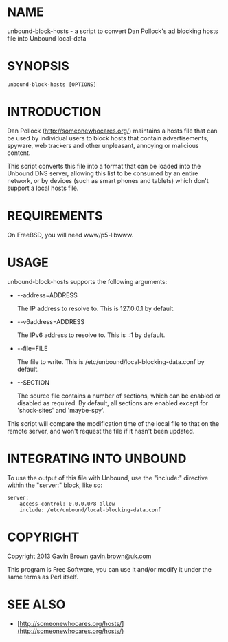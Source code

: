 # NAME

unbound-block-hosts - a script to convert Dan Pollock's ad blocking hosts file
into Unbound local-data

# SYNOPSIS

    unbound-block-hosts [OPTIONS]

# INTRODUCTION

Dan Pollock (http://someonewhocares.org/) maintains a hosts file that can be
used by individual users to block hosts that contain advertisements, spyware,
web trackers and other unpleasant, annoying or malicious content.

This script converts this file into a format that can be loaded into the Unbound
DNS server, allowing this list to be consumed by an entire network, or by
devices (such as smart phones and tablets) which don't support a local hosts
file.

# REQUIREMENTS

On FreeBSD, you will need www/p5-libwww.

# USAGE

unbound-block-hosts supports the following arguments:

- \--address=ADDRESS

    The IP address to resolve to. This is 127.0.0.1 by default.

- \--v6address=ADDRESS

    The IPv6 address to resolve to. This is ::1 by default.

- \--file=FILE

    The file to write. This is /etc/unbound/local-blocking-data.conf by default.

- \--SECTION

    The source file contains a number of sections, which can be enabled or disabled
    as required. By default, all sections are enabled except for 'shock-sites' and
    'maybe-spy'.

This script will compare the modification time of the local file to that on the
remote server, and won't request the file if it hasn't been updated.

# INTEGRATING INTO UNBOUND

To use the output of this file with Unbound, use the "include:" directive within
the "server:" block, like so:

	server:
		access-control: 0.0.0.0/8 allow
		include: /etc/unbound/local-blocking-data.conf

# COPYRIGHT

Copyright 2013 Gavin Brown <gavin.brown@uk.com>

This program is Free Software, you can use it and/or modify it under the same
terms as Perl itself.

# SEE ALSO

- [http://someonewhocares.org/hosts/](http://someonewhocares.org/hosts/)
